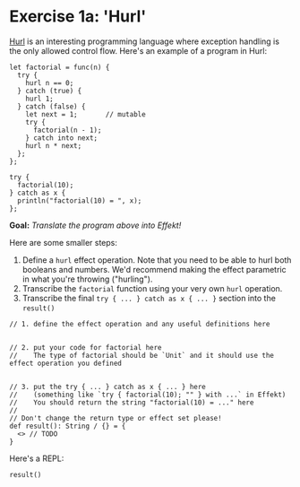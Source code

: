 # Exercise 1a: 'Hurl'

[Hurl](https://hurl.wtf) is an interesting programming language where exception handling is the only allowed control flow.
Here's an example of a program in Hurl:
```hurl
let factorial = func(n) {
  try {
    hurl n == 0;
  } catch (true) {
    hurl 1;
  } catch (false) {
    let next = 1;       // mutable
    try {
      factorial(n - 1);
    } catch into next;
    hurl n * next;
  };
};

try {
  factorial(10);
} catch as x {
  println("factorial(10) = ", x);
};
```

**Goal:** _Translate the program above into Effekt!_

Here are some smaller steps:
1. Define a `hurl` effect operation. Note that you need to be able to hurl both booleans and numbers.
   We'd recommend making the effect parametric in what you're throwing ("hurling").
2. Transcribe the `factorial` function using your very own `hurl` operation.
3. Transcribe the final `try { ... } catch as x { ... }` section into the `result()`

```effekt
// 1. define the effect operation and any useful definitions here


// 2. put your code for factorial here
//    The type of factorial should be `Unit` and it should use the effect operation you defined


// 3. put the try { ... } catch as x { ... } here
//    (something like `try { factorial(10); "" } with ...` in Effekt)
//    You should return the string "factorial(10) = ..." here
//
// Don't change the return type or effect set please!
def result(): String / {} = {
  <> // TODO
}
```

Here's a REPL:

```effekt:repl
result()
```